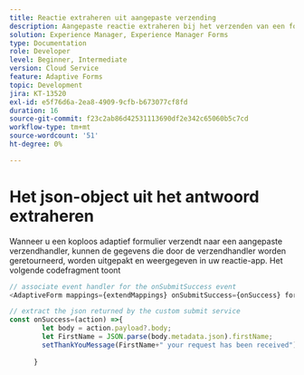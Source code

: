 ```yaml
---
title: Reactie extraheren uit aangepaste verzending
description: Aangepaste reactie extraheren bij het verzenden van een formulier
solution: Experience Manager, Experience Manager Forms
type: Documentation
role: Developer
level: Beginner, Intermediate
version: Cloud Service
feature: Adaptive Forms
topic: Development
jira: KT-13520
exl-id: e5f76d6a-2ea8-4909-9cfb-b673077cf8fd
duration: 16
source-git-commit: f23c2ab86d42531113690df2e342c65060b5c7cd
workflow-type: tm+mt
source-wordcount: '51'
ht-degree: 0%

---
```


# Het json-object uit het antwoord extraheren

Wanneer u een koploos adaptief formulier verzendt naar een aangepaste verzendhandler, kunnen de gegevens die door de verzendhandler worden geretourneerd, worden uitgepakt en weergegeven in uw reactie-app. Het volgende codefragment toont

```javascript
// associate event handler for the onSubmitSuccess event
<AdaptiveForm mappings={extendMappings} onSubmitSuccess={onSuccess} formJson={selectedForm}/>
```

```javascript
// extract the json returned by the custom submit service
const onSuccess=(action) =>{
        let body = action.payload?.body;
        let FirstName = JSON.parse(body.metadata.json).firstName;
        setThankYouMessage(FirstName+" your request has been received");
        
      }
```
